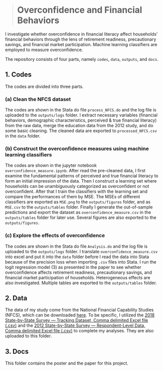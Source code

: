 > 
>
> # Overconfidence and Financial Behaviors

I investigate whether overconfidence in financial literacy affect households' financial behaviors through the lens of retirement readiness, precautionary savings, and financial market participation. Machine learning classifiers are employed to measure overconfidence.   

The repository consists of four parts, namely `codes`, `data`, `outputs`, and `docs`. 

## 1. Codes

The codes are divided into three parts.

### (a) Clean the NFCS dataset  

The codes are shown in the Stata do file `process_NFCS.do` and the log file is uploaded to the `outputs/logs` folder. I extract necessary variables (financial behaviors, demographic characteristics, perceived & true financial literacy) from the raw data, merge the education data from the 2012 study, and do some basic cleaning. The cleaned data are exported to `processed_NFCS.csv` in the `data` folder.

### (b) Construct the overconfidence measures using machine learning classifiers

The codes are shown in the jupyter notebook `overconfidence_measure.ipynb`. After read the pre-cleaned data, I first examine the fundamental patterns of perceived and true financial literacy to form an initial impression of the data. Then I construct a learning set where households can be unambiguously categorized as overconfident or not overconfident. After that I train the classifiers with the learning set and compare the performances of them by MSE. The MSEs of different classifiers are exported as `MSE.png` to the `outputs/figures` folder, and as `MSE.csv` to the `outputs/tables` folder. Finally I generate the out-of-sample predictions and export the dataset as `overconfidence_measure.csv` in the `outputs/tables` folder for later use. Several figures are also exported to the `outputs/figures`. 
### (c) Explore the effects of overconfidence

The codes are shown in the Stata do file `Analysis.do` and the log file is uploaded to the `outputs/logs` folder. I translate `overconfidence_measure.csv` into excel and put it into the `data` folder before I read the data into Stata because of the precision loss when importing `.csv` files into Stata. I run the logit regression model (3) as presented in the paper to see whether overconfidence affects retirement readiness, precautionary savings, and financial market participation of households. Heterogeneous effects are also investigated. Multiple tables are exported to the `outputs/tables` folder.

## 2. Data

The data of my study come from the National Financial Capability Studies (NFCS), which can be downloaded [here](https://www.usfinancialcapability.org/downloads.php). To be specific, I utilized the [2018 State-by-State Survey — Tracking Dataset, Comma delimited Excel file (.csv)](https://www.usfinancialcapability.org/downloads/NFCS_2018_State_by_State_Tracking_Data_Excel.zip) and the [2012 State-by-State Survey — Respondent-Level Data, Comma delimited Excel file (.csv)](https://www.usfinancialcapability.org/downloads/NFCS_2012_State_by_State_Data_Excel.zip) to complete my analyses. They are also uploaded to this folder. 

## 3. Docs

This folder contains the poster and the paper for this project.







